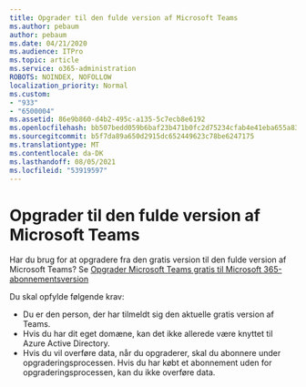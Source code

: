 ```yaml
---
title: Opgrader til den fulde version af Microsoft Teams
ms.author: pebaum
author: pebaum
ms.date: 04/21/2020
ms.audience: ITPro
ms.topic: article
ms.service: o365-administration
ROBOTS: NOINDEX, NOFOLLOW
localization_priority: Normal
ms.custom:
- "933"
- "6500004"
ms.assetid: 86e9b860-d4b2-495c-a135-5c7ecb8e6192
ms.openlocfilehash: bb507bedd059b6baf23b471b0fc2d75234cfab4e41eba655a83a645c65669680
ms.sourcegitcommit: b5f7da89a650d2915dc652449623c78be6247175
ms.translationtype: MT
ms.contentlocale: da-DK
ms.lasthandoff: 08/05/2021
ms.locfileid: "53919597"
---
```

# <a name="upgrade-to-the-full-version-of-microsoft-teams"></a>Opgrader til den fulde version af Microsoft Teams

Har du brug for at opgradere fra den gratis version til den fulde version af Microsoft Teams? Se [Opgrader Microsoft Teams gratis til Microsoft 365-abonnementsversion](https://docs.microsoft.com/microsoftteams/upgrade-freemium)

Du skal opfylde følgende krav:

- Du er den person, der har tilmeldt sig den aktuelle gratis version af Teams.
- Hvis du har dit eget domæne, kan det ikke allerede være knyttet til Azure Active Directory.
- Hvis du vil overføre data, når du opgraderer, skal du abonnere under opgraderingsprocessen. Hvis du har købt et abonnement uden for opgraderingsprocessen, kan du ikke overføre data.
